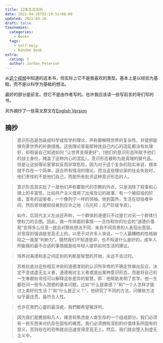 ```yaml
---
title: 12条生活法则
date: 2022-04-26T02:19:51+08:00
updated: 2022-04-26
draft: false
taxonomies:
  categories:
    - Books
  tags:
    - Self-Help
    - Random Book
extra:
  rating: 5
  author: Jordan Peterson
---
```


从[这个视频](https://www.youtube.com/watch?v=8wLCmDtCDAM)中知道的这本书，但实际上它不是我喜欢的类型。基本上是以经验为基础，而不是以科学为基础的想法。

最好的部分是前言。但它不是由作者写的。也许我应该读一些写前言的哥们写的书。

另外摘抄了一些英文原文在[English Version](/content/blog/books/12-rules-for-life.en.md)

<!-- more -->

## 摘抄

> 意识形态是伪装成科学或哲学的理论，声称要解释世界的复杂性，并提供能够完善世界的补救措施。这些理论家是那种连自己内心的混乱都没有处理好，却假装自己知道如何
> "让世界变得更好"。(他们的意识形态所赋予他们的战士身份，掩盖了这种内心的混乱）。意识形态被称为是真理的替代品，但是让这些理论家掌权反而非常危险，因为对于这个复杂的现实来说，根本就不存在一个简单，适合所有情况的理论。而当这些理论家的社会失败时，他们责怪的不是他们自己，而是所有批评这种意识形态的人。

> 意识形态其实批了一层他们声称要取代的宗教的外衣，只是消除了叙事和心理上的丰富性。比如共产主义借用了出埃及记的故事，有一个被奴役的阶级，富有的迫害者，一个像列宁一样的领袖，他到国外，生活在奴役者中间，然后带领被奴役者到应许之地（乌托邦；无产阶级专政）。

> 如今，后现代主义左派还声称，一个群体的道德只不过是它对另一个群体行使权力的企图。因此，做一件体面的事情--一旦你和你的社会的“道德价值观”变得多么任意--就会对那些想法不同、来自不同背景的人表现出宽容。对宽容的强调是至高无上的，以至于对许多人来说，一个人最糟糕的性格缺陷之一就是“判断力”。既然我们不知道是非，也不知道什么是好的，成年人所能做的最不合适的事情就是给年轻人提供如何生活的建议。

> 培养对美德和恶之间区别的判断是智慧的开始，永远不会过时。

> 苏格拉底对这些相互冲突的道德准则的认识所孕育的不确定性做出反应，决定不变成虚无主义者，道德相对主义者或提出某种意识形态，而是将自己的一生奉献给寻找可以解释这些差异的智慧，即：他帮助发明了哲学。他一生都在问一些令人困惑的基本问题，比如“什么是美德？”和“一个人怎样才能过上美好的生活？”和“什么是正义？”，他研究了不同的方法，问哪些方法似乎最连贯，最符合人性。

> 也许在我們心靈的最深處，我們都希望被評判。

> 因为我们是脆弱和凡人，痛苦和焦虑是人类生存的一个组成部分。我们必须有一些东西来对抗存在固有的痛苦。我们必须拥有深刻的价值体系所固有的意义，否则存在的恐怖就会迅速变得至高无上。然后，我们就会堕入到虚无主义中。
